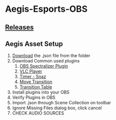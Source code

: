 # Aegis-Esports-OBS

## [Releases](https://github.com/hivar94/AegisEsports/releases)

## Aegis Asset Setup

1. [Download](https://github.com/hivar94/AegisEsports/releases) the .json file from the folder
2. Download Common used plugins
	1. [OBS Spectralizer Plugin](https://github.com/univrsal/spectralizer/releases)
	2. [VLC Player](https://www.videolan.org/vlc/download-windows.html)
	3. [Timer - Snaz ](https://github.com/JimmyAppelt/Snaz)
	4. [Move Transition](https://obsproject.com/forum/resources/move-transition.913/)
	5. [Transition Table](https://obsproject.com/forum/resources/transition-table.1174/)
3. Install plugins into your OBS
4. Verify Plugins in OBS
5. Import .json through Scene Collection on toolbar
6. Ignore Missing Files dialog box, click cancel
7. CHECK AUDIO SOURCES

